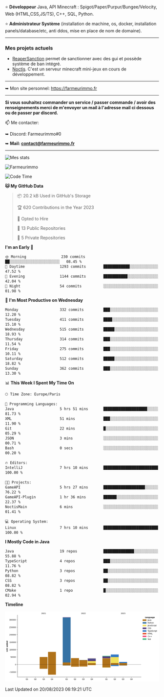 ⭐ **Développeur** Java, API Minecraft : Spigot/Paper/Purpur/Bungee/Velocity, Web (HTML,CSS,JS/TS), C++, SQL, Python.

⭐ **Administrateur Système** (installation de machine, os, docker, installation panels/database/etc, anti ddos, mise en place de nom de domaine).

---

### Mes projets actuels
- [ReaperSanction](https://www.spigotmc.org/resources/reapersanction.89580/) permet de sanctionner avec des gui et possède système de ban intégré.
- [Noctis](https://discord.gg/ydRurvUJ8U). C'est un serveur minecraft mini-jeux en cours de développement.

---

➥ Mon site personnel: https://farmeurimmo.fr

---

**Si vous souhaitez commander un service / passer commande / avoir des renseignements merci de m'envoyer un mail à l'adresse mail ci dessous ou de passer par discord.**

📫 Me contacter:
 
   ➥ Discord: Farmeurimmo#0
   
   ➥ **Mail: contact@farmeurimmo.fr**

---

![Mes stats](https://github-readme-stats.farmeurimmo.fr/api?username=Farmeurimmo&count_private=true&show_icons=true&theme=radical)

<img src="https://komarev.com/ghpvc/?username=Farmeurimmo" alt="Farmeurimmo" />

<!--START_SECTION:waka-->
![Code Time](http://img.shields.io/badge/Code%20Time-873%20hrs%2016%20mins-blue)

**🐱 My GitHub Data** 

> 📦 20.2 kB Used in GitHub's Storage 
 > 
> 🏆 620 Contributions in the Year 2023
 > 
> 💼 Opted to Hire
 > 
> 📜 13 Public Repositories 
 > 
> 🔑 5 Private Repositories 
 > 
**I'm an Early 🐤** 

```text
🌞 Morning                230 commits         ██░░░░░░░░░░░░░░░░░░░░░░░   08.45 % 
🌆 Daytime                1293 commits        ████████████░░░░░░░░░░░░░   47.52 % 
🌃 Evening                1144 commits        ███████████░░░░░░░░░░░░░░   42.04 % 
🌙 Night                  54 commits          ░░░░░░░░░░░░░░░░░░░░░░░░░   01.98 % 
```
📅 **I'm Most Productive on Wednesday** 

```text
Monday                   332 commits         ███░░░░░░░░░░░░░░░░░░░░░░   12.20 % 
Tuesday                  411 commits         ████░░░░░░░░░░░░░░░░░░░░░   15.10 % 
Wednesday                515 commits         █████░░░░░░░░░░░░░░░░░░░░   18.93 % 
Thursday                 314 commits         ███░░░░░░░░░░░░░░░░░░░░░░   11.54 % 
Friday                   275 commits         ███░░░░░░░░░░░░░░░░░░░░░░   10.11 % 
Saturday                 512 commits         █████░░░░░░░░░░░░░░░░░░░░   18.82 % 
Sunday                   362 commits         ███░░░░░░░░░░░░░░░░░░░░░░   13.30 % 
```


📊 **This Week I Spent My Time On** 

```text
🕑︎ Time Zone: Europe/Paris

💬 Programming Languages: 
Java                     5 hrs 51 mins       ████████████████████░░░░░   81.73 % 
XML                      51 mins             ███░░░░░░░░░░░░░░░░░░░░░░   11.90 % 
Git                      22 mins             █░░░░░░░░░░░░░░░░░░░░░░░░   05.29 % 
JSON                     3 mins              ░░░░░░░░░░░░░░░░░░░░░░░░░   00.71 % 
Bash                     0 secs              ░░░░░░░░░░░░░░░░░░░░░░░░░   00.20 % 

🔥 Editors: 
IntelliJ                 7 hrs 10 mins       █████████████████████████   100.00 % 

🐱‍💻 Projects: 
GameAPI                  5 hrs 27 mins       ███████████████████░░░░░░   76.22 % 
GameAPI-Plugin           1 hr 36 mins        ██████░░░░░░░░░░░░░░░░░░░   22.37 % 
NoctisMain               6 mins              ░░░░░░░░░░░░░░░░░░░░░░░░░   01.41 % 

💻 Operating System: 
Linux                    7 hrs 10 mins       █████████████████████████   100.00 % 
```

**I Mostly Code in Java** 

```text
Java                     19 repos            ██████████████░░░░░░░░░░░   55.88 % 
TypeScript               4 repos             ███░░░░░░░░░░░░░░░░░░░░░░   11.76 % 
Python                   3 repos             ██░░░░░░░░░░░░░░░░░░░░░░░   08.82 % 
CSS                      3 repos             ██░░░░░░░░░░░░░░░░░░░░░░░   08.82 % 
CMake                    1 repo              █░░░░░░░░░░░░░░░░░░░░░░░░   02.94 % 
```



**Timeline**

![Lines of Code chart](https://raw.githubusercontent.com/Farmeurimmo/Farmeurimmo/main/assets/bar_graph.png)


 Last Updated on 20/08/2023 06:19:21 UTC
<!--END_SECTION:waka-->
